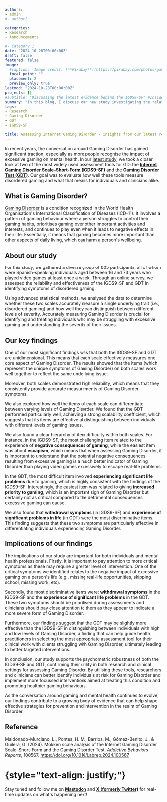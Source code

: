 ```yaml
---
authors:
- admin
#- author2

categories:
- Research
- Announcements

#- Category 1
date: "2024-10-28T00:00:00Z"
draft: false
featured: false
image:
  #caption: 'Image credit: [**Pixabay**](https://pixabay.com/photos/game-play-mobile-game-android-game-4740277/)'
  focal_point: ""
  placement: 2
  preview_only: true
lastmod: "2024-10-28T00:00:00Z"
projects: []
#subtitle: "Discussing the latest evidence behind the IGDS9-SF" #Inside post
summary: "In this blog, I discuss our new study investigating the relationship between work addiction and burnout" #Pagina principal/Social
tags:
- Research
- Gaming Disorder
- GDT
- IGDS9-SF

title: Assessing Internet Gaming Disorder - insights from our latest research
---
```


In recent years, the conversation around Gaming Disorder has gained significant traction, especially as more people recognise
the impact of excessive gaming on mental health. In our [latest study](https://doi.org/10.1016/j.abrep.2024.100567), we took a closer look at two of the most widely used assessment
tools for GD: the **[Internet Gaming Disorder Scale–Short-Form (IGDS9-SF)](https://doi.org/10.1016/j.chb.2014.12.006)** and
the **[Gaming Disorder Test (GDT)](https://doi.org/10.1007/s11469-019-00088-z)**. Our goal was to evaluate how well these tools measure
disordered gaming and what that means for individuals and clinicians alike.

## What is Gaming Disorder?

[Gaming Disorder](https://www.who.int/standards/classifications/frequently-asked-questions/gaming-disorder) is a condition recognized in
the World Health Organisation's International Classification of Diseases (ICD-11).
It involves a pattern of gaming behaviour where a person struggles to control their gaming habits, prioritises gaming over other
important activities and interests, and continues to play even when it leads to negative effects in their life.
Essentially, it means that gaming becomes more important than other aspects of daily living, which can harm a person's wellbeing.


## About our study

For this study, we gathered a diverse group of 605 participants, all of whom were Spanish-speaking individuals aged between 16 and 73 years
who played video games at least once a week. Through an online survey, we assessed the reliability and effectiveness of the IGDS9-SF and GDT
in identifying symptoms of disordered gaming.

Using advanced statistical methods, we analysed the data to determine whether these two scales accurately measure a single underlying trait
(i.e., disordered gaming) and how well they can distinguish between different levels of severity. Accurately measuring Gaming Disorder is
crucial for identifying and treating individuals who may be struggling with excessive gaming and understanding the severity of their issues.

## Our key findings

One of our most significant findings was that both the IGDS9-SF and GDT are unidimensional. This means that each scale effectively measures
one core aspect of Gaming Disorder. The results showed that the items (which represent the unique symptoms of Gaming Disorder) on both scales
work well together to reflect the same underlying issue.

Moreover, both scales demonstrated high reliability, which means that they consistently provide accurate measurements of Gaming Disorder symptoms.

We also explored how well the items of each scale can differentiate between varying levels of Gaming Disorder. We found that the GDT performed
particularly well, achieving a strong scalability coefficient, which suggests that its items are effective at distinguishing between
individuals with different levels of gaming issues.

We also found a clear hierarchy of item difficulty within both scales. For instance, in the IGDS9-SF, the most challenging item related
to the experience of **negative consequences of gaming**, while the easiest item was about **escapism**, which means that when assessing
Gaming Disorder, it is important to understand that the potential negative consequences resulting from excessive gaming is a much better
indicator of Gaming Disorder than playing video games excessively to escape real-life problems.

In the GDT, the most difficult item involved **experiencing significant life problems** due to gaming, which is highly consistent with the
findings of the IGDS9-SF. Interestingly, the easiest item was related to giving **increased priority to gaming**, which is an important sign
of Gaming Disorder but certainly not as critical compared to the detrimental consequences excessive gaming can cause.

We also found that **withdrawal symptoms** (in IGDS9-SF) and **experience of significant problems in life** (in GDT) were the most discriminative
items. This finding suggests that these two symptoms are particularly effective in differentiating individuals experiencing Gaming Disorder.

## Implications of our findings

The implications of our study are important for both individuals and mental health professionals. Firstly, it is important to pay attention
to more critical symptoms as these may require a greater level of intervention. One of the critical symptoms we identified relates to the
negative impact of excessive gaming on a person's life (e.g., missing real-life opportunities, skipping school, missing work, etc).

Secondly, the most discriminative items were: **withdrawal symptoms** in the IGDS9-SF and the **experience of significant life problems** in
the GDT. These two symptoms should be prioritised during assessments and clinicians should pay close attention to them as they appear to indicate
a more severe form of Gaming Disorder.

Furthermore, our findings suggest that the GDT may be slightly more effective than the IGDS9-SF in distinguishing between individuals with high
and low levels of Gaming Disorder, a finding that can help guide health practitioners in selecting the most appropriate assessment tool for their
clinical work with clients struggling with Gaming Disorder, ultimately leading to better targeted interventions.

In conclusion, our study supports the psychometric robustness of both the IGDS9-SF and GDT, confirming their utility in both research and
clinical settings for assessing Gaming Disorder. By utilising these tools, researchers and clinicians can better identify individuals at
risk for Gaming Disorder and implement more focussed interventions aimed at treating this condition and promoting healthier gaming behaviours.

As the conversation around gaming and mental health continues to evolve, our findings contribute to a growing body of evidence that can help
shape effective strategies for prevention and intervention in the realm of Gaming Disorder.


## **Reference**

Maldonado-Murciano, L., Pontes, H. M., Barrios, M., Gómez-Benito, J., & Guilera, G. (2024). Mokken scale analysis of the Internet Gaming Disorder
Scale–Short-Form and the Gaming Disorder Test. _Addictive Behaviors Reports_, 100567. https://doi.org/10.1016/j.abrep.2024.100567

# {style="text-align: justify;"}

Stay tuned and follow me on **[Mastodon](https://metalhead.club/@DrHalleyPontes)** and **[X (formerly Twitter)](https://x.com/DrHalleyPontes)** for real-time updates on what's happening next!